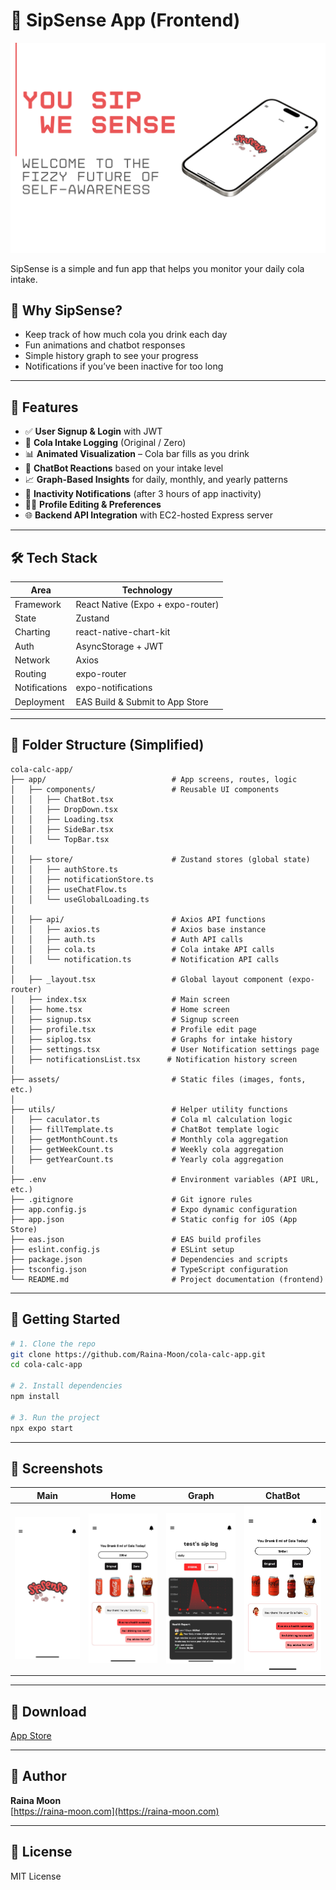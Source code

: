 # 🥤 SipSense App (Frontend)

![](./assets/images/sipsenseCover.png)

SipSense is a simple and fun app that helps you monitor your daily cola intake.

## 🥤 Why SipSense?

- Keep track of how much cola you drink each day
- Fun animations and chatbot responses
- Simple history graph to see your progress
- Notifications if you’ve been inactive for too long

---

## 🚀 Features

- ✅ **User Signup & Login** with JWT
- 🥤 **Cola Intake Logging** (Original / Zero)
- 📊 **Animated Visualization** – Cola bar fills as you drink
- 🤖 **ChatBot Reactions** based on your intake level
- 📈 **Graph-Based Insights** for daily, monthly, and yearly patterns
- 🔔 **Inactivity Notifications** (after 3 hours of app inactivity)
- 🧑‍💼 **Profile Editing & Preferences**
- 🌐 **Backend API Integration** with EC2-hosted Express server

---

## 🛠️ Tech Stack

| Area       | Technology                                   |
|------------|----------------------------------------------|
| Framework  | React Native (Expo + expo-router)            |
| State      | Zustand                                      |
| Charting   | react-native-chart-kit                       |
| Auth       | AsyncStorage + JWT                           |
| Network    | Axios                                        |
| Routing    | expo-router                                  |
| Notifications | expo-notifications                        |
| Deployment | EAS Build & Submit to App Store              |

---

## 📁 Folder Structure (Simplified)

```
cola-calc-app/
├── app/                            # App screens, routes, logic
│   ├── components/                 # Reusable UI components
│   │   ├── ChatBot.tsx
│   │   ├── DropDown.tsx
│   │   ├── Loading.tsx
│   │   ├── SideBar.tsx
│   │   └── TopBar.tsx
│
│   ├── store/                      # Zustand stores (global state)
│   │   ├── authStore.ts
│   │   ├── notificationStore.ts
│   │   ├── useChatFlow.ts
│   │   └── useGlobalLoading.ts
│
│   ├── api/                        # Axios API functions
│   │   ├── axios.ts                # Axios base instance
│   │   ├── auth.ts                 # Auth API calls
│   │   ├── cola.ts                 # Cola intake API calls
│   │   └── notification.ts         # Notification API calls
│
│   ├── _layout.tsx                 # Global layout component (expo-router)
│   ├── index.tsx                   # Main screen
│   ├── home.tsx                    # Home screen
│   ├── signup.tsx                  # Signup screen
│   ├── profile.tsx                 # Profile edit page
│   ├── siplog.tsx                  # Graphs for intake history
│   ├── settings.tsx                # User Notification settings page
│   ├── notificationsList.tsx      # Notification history screen
│
├── assets/                         # Static files (images, fonts, etc.)
│
├── utils/                          # Helper utility functions
│   ├── caculator.ts                # Cola ml calculation logic
│   ├── fillTemplate.ts             # ChatBot template logic
│   ├── getMonthCount.ts            # Monthly cola aggregation
│   ├── getWeekCount.ts             # Weekly cola aggregation
│   ├── getYearCount.ts             # Yearly cola aggregation
│
├── .env                            # Environment variables (API URL, etc.)
├── .gitignore                      # Git ignore rules
├── app.config.js                   # Expo dynamic configuration
├── app.json                        # Static config for iOS (App Store)
├── eas.json                        # EAS build profiles
├── eslint.config.js                # ESLint setup
├── package.json                    # Dependencies and scripts
├── tsconfig.json                   # TypeScript configuration
└── README.md                       # Project documentation (frontend)

```

---

## 📲 Getting Started

```bash
# 1. Clone the repo
git clone https://github.com/Raina-Moon/cola-calc-app.git
cd cola-calc-app

# 2. Install dependencies
npm install

# 3. Run the project
npx expo start
```

---

## 📸 Screenshots

| Main | Home | Graph | ChatBot |
|------|------|-------|---------|
| ![](./assets/screenshots/index.png) | ![](./assets/screenshots/home.png) | ![](./assets/screenshots/graph.png) | ![](./assets/screenshots/chatbot.png) |

---

## 📲 Download

[App Store](https://apps.apple.com/kr/app/sipsense/id6746238876?l=en-GB)

---

## 👤 Author

**Raina Moon**  
[https://raina-moon.com](https://raina-moon.com)

---

## 📄 License

MIT License
